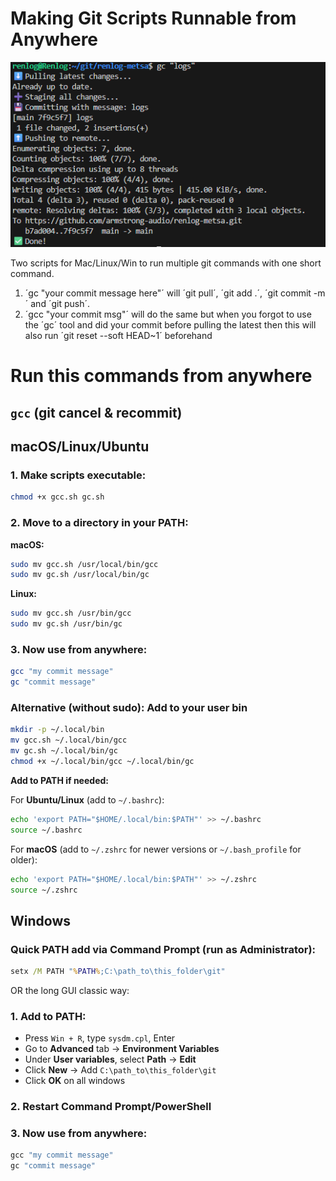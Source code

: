 # Making Git Scripts Runnable from Anywhere

![gc "logs"](screenshot.png)

Two scripts for Mac/Linux/Win to run multiple git commands with one short command. 

1. ´gc "your commit message here"´ will ´git pull´, ´git add .´, ´git commit -m´ and ´git push´.
2. ´gcc "your commit msg"´ will do the same but when you forgot to use the ´gc´ tool and did your commit before pulling the latest then this will also run ´git reset --soft HEAD~1´ beforehand

# Run this commands from anywhere

## `gcc` (git cancel & recommit)

## macOS/Linux/Ubuntu

### 1. Make scripts executable:
```bash
chmod +x gcc.sh gc.sh
```

### 2. Move to a directory in your PATH:

**macOS:**
```bash
sudo mv gcc.sh /usr/local/bin/gcc
sudo mv gc.sh /usr/local/bin/gc
```

**Linux:**
```bash
sudo mv gcc.sh /usr/bin/gcc
sudo mv gc.sh /usr/bin/gc
```

### 3. Now use from anywhere:
```bash
gcc "my commit message"
gc "commit message"
```

### Alternative (without sudo): Add to your user bin
```bash
mkdir -p ~/.local/bin
mv gcc.sh ~/.local/bin/gcc
mv gc.sh ~/.local/bin/gc
chmod +x ~/.local/bin/gcc ~/.local/bin/gc
```

**Add to PATH if needed:**

For **Ubuntu/Linux** (add to `~/.bashrc`):
```bash
echo 'export PATH="$HOME/.local/bin:$PATH"' >> ~/.bashrc
source ~/.bashrc
```

For **macOS** (add to `~/.zshrc` for newer versions or `~/.bash_profile` for older):
```bash
echo 'export PATH="$HOME/.local/bin:$PATH"' >> ~/.zshrc
source ~/.zshrc
```

## Windows

### Quick PATH add via Command Prompt (run as Administrator):
```cmd
setx /M PATH "%PATH%;C:\path_to\this_folder\git"
```

OR the long GUI classic way:

### 1. Add to PATH:
- Press `Win + R`, type `sysdm.cpl`, Enter
- Go to **Advanced** tab → **Environment Variables**
- Under **User variables**, select **Path** → **Edit**
- Click **New** → Add `C:\path_to\this_folder\git`
- Click **OK** on all windows

### 2. Restart Command Prompt/PowerShell

### 3. Now use from anywhere:
```cmd
gcc "my commit message"
gc "commit message"
```
